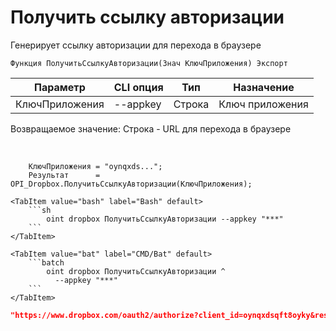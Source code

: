 ﻿---
sidebar_position: 1
---

# Получить ссылку авторизации
 Генерирует ссылку авторизации для перехода в браузере



`Функция ПолучитьСсылкуАвторизации(Знач КлючПриложения) Экспорт`

  | Параметр | CLI опция | Тип | Назначение |
  |-|-|-|-|
  | КлючПриложения | --appkey | Строка | Ключ приложения |

  
  Возвращаемое значение:   Строка - URL для перехода в браузере

<br/>




```bsl title="Пример кода"
    КлючПриложения = "oynqxds...";
    Результат      = OPI_Dropbox.ПолучитьСсылкуАвторизации(КлючПриложения);
```
    

 <Tabs>
  
    <TabItem value="bash" label="Bash" default>
        ```sh
            oint dropbox ПолучитьСсылкуАвторизации --appkey "***"
        ```
    </TabItem>
  
    <TabItem value="bat" label="CMD/Bat" default>
        ```batch
            oint dropbox ПолучитьСсылкуАвторизации ^
              --appkey "***"
        ```
    </TabItem>
</Tabs>


```json title="Результат"
"https://www.dropbox.com/oauth2/authorize?client_id=oynqxdsqft8oyky&response_type=code&token_access_type=offline"
```
